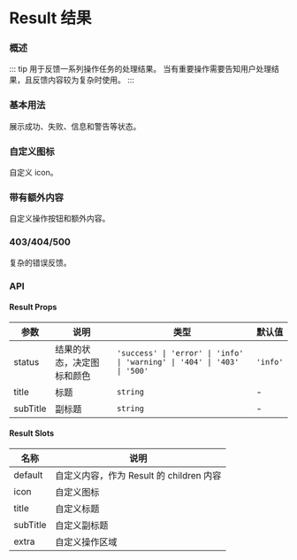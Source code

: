 # Result 结果

### 概述
::: tip
用于反馈一系列操作任务的处理结果。
当有重要操作需要告知用户处理结果，且反馈内容较为复杂时使用。
:::

### 基本用法

展示成功、失败、信息和警告等状态。

<demo src="../demos/result/result-01-basic.vue"></demo>

### 自定义图标

自定义 icon。

<demo src="../demos/result/result-02-custom-icon.vue"></demo>

### 带有额外内容

自定义操作按钮和额外内容。

<demo src="../demos/result/result-03-extra.vue"></demo>

### 403/404/500

复杂的错误反馈。

<demo src="../demos/result/result-04-error.vue"></demo>

### API

#### Result Props

| 参数 | 说明 | 类型 | 默认值 |
| --- | --- | --- | --- |
| status | 结果的状态，决定图标和颜色 | `'success' \| 'error' \| 'info' \| 'warning' \| '404' \| '403' \| '500'` | `'info'` |
| title | 标题 | `string` | - |
| subTitle | 副标题 | `string` | - |

#### Result Slots

| 名称 | 说明 |
| --- | --- |
| default | 自定义内容，作为 Result 的 children 内容 |
| icon | 自定义图标 |
| title | 自定义标题 |
| subTitle | 自定义副标题 |
| extra | 自定义操作区域 | 